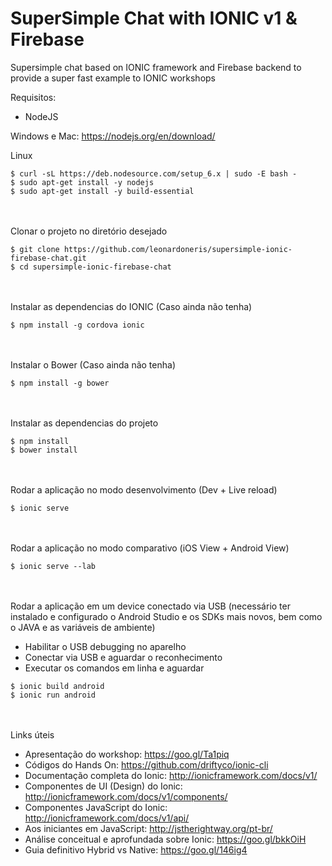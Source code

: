 # SuperSimple Chat with IONIC v1 & Firebase
Supersimple chat based on IONIC framework and Firebase backend to provide a super fast example to IONIC workshops

Requisitos:
- NodeJS

Windows e Mac: https://nodejs.org/en/download/

Linux
```
$ curl -sL https://deb.nodesource.com/setup_6.x | sudo -E bash -
$ sudo apt-get install -y nodejs
$ sudo apt-get install -y build-essential
```

<br><br>
Clonar o projeto no diretório desejado
```
$ git clone https://github.com/leonardoneris/supersimple-ionic-firebase-chat.git
$ cd supersimple-ionic-firebase-chat
```

<br><br>
Instalar as dependencias do IONIC (Caso ainda não tenha)
```
$ npm install -g cordova ionic
```

<br><br>
Instalar o Bower (Caso ainda não tenha)
```
$ npm install -g bower
```

<br><br>
Instalar as dependencias do projeto
```
$ npm install
$ bower install
```

<br><br>
Rodar a aplicação no modo desenvolvimento (Dev + Live reload)
```
$ ionic serve
```

<br><br>
Rodar a aplicação no modo comparativo (iOS View + Android View)
```
$ ionic serve --lab
```

<br><br>
Rodar a aplicação em um device conectado via USB (necessário ter instalado e configurado o Android Studio e os SDKs mais novos, bem como o JAVA e as variáveis de ambiente)
- Habilitar o USB debugging no aparelho
- Conectar via USB e aguardar o reconhecimento
- Executar os comandos em linha e aguardar
```
$ ionic build android
$ ionic run android
```

<br><br>
Links úteis
- Apresentação do workshop: https://goo.gl/Ta1piq
- Códigos do Hands On: https://github.com/driftyco/ionic-cli 
- Documentação completa do Ionic: http://ionicframework.com/docs/v1/
- Componentes de UI (Design) do Ionic: http://ionicframework.com/docs/v1/components/
- Componentes JavaScript do Ionic: http://ionicframework.com/docs/v1/api/
- Aos iniciantes em JavaScript: http://jstherightway.org/pt-br/
- Análise conceitual e aprofundada sobre Ionic: https://goo.gl/bkkOiH 
- Guia definitivo Hybrid vs Native: https://goo.gl/146ig4
